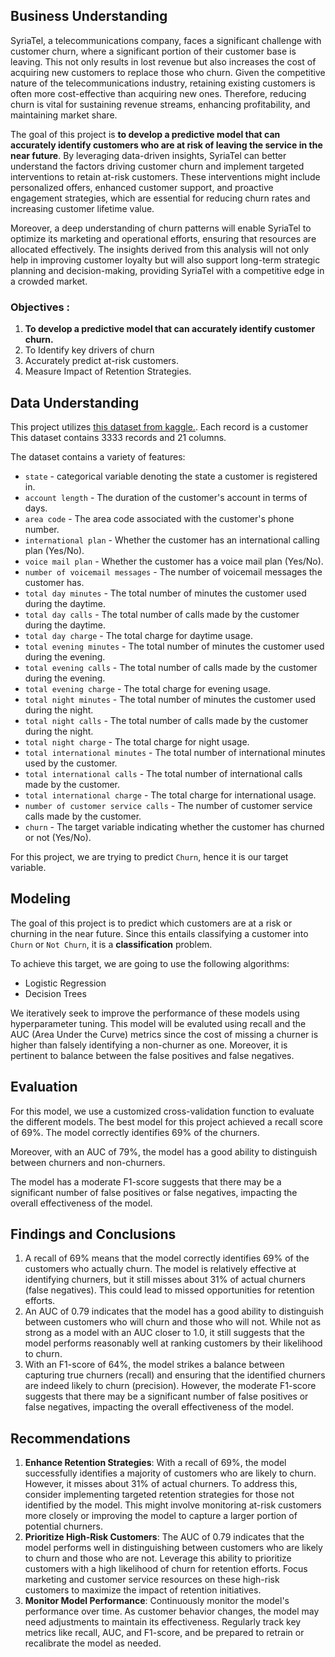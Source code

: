 ## Business Understanding
SyriaTel, a telecommunications company, faces a significant challenge with customer churn, where a significant portion of their customer base is leaving. This not only results in lost revenue but also increases the cost of acquiring new customers to replace those who churn. Given the competitive nature of the telecommunications industry, retaining existing customers is often more cost-effective than acquiring new ones. Therefore, reducing churn is vital for sustaining revenue streams, enhancing profitability, and maintaining market share.

The goal of this project is **to develop a predictive model that can accurately identify customers who are at risk of leaving the service in the near future**. 
By leveraging data-driven insights, SyriaTel can better understand the factors driving customer churn and implement targeted interventions to retain at-risk customers. These interventions might include personalized offers, enhanced customer support, and proactive engagement strategies, which are essential for reducing churn rates and increasing customer lifetime value.

Moreover, a deep understanding of churn patterns will enable SyriaTel to optimize its marketing and operational efforts, ensuring that resources are allocated effectively. The insights derived from this analysis will not only help in improving customer loyalty but will also support long-term strategic planning and decision-making, providing SyriaTel with a competitive edge in a crowded market.

### Objectives : 
1. **To develop a predictive model that can accurately identify customer churn.**
2. To Identify key drivers of churn
3. Accurately predict at-risk customers.
4. Measure Impact of Retention Strategies.

## Data Understanding
This project utilizes [this dataset from kaggle.](https://www.kaggle.com/datasets/becksddf/churn-in-telecoms-dataset). Each record is a customer
This dataset contains 3333 records and 21 columns.

The dataset contains a variety of features: 
* `state` - categorical variable denoting the state a customer is registered in.
* `account length` - The duration of the customer's account in terms of days.
* `area code` - The area code associated with the customer's phone number.
* `international plan` -  Whether the customer has an international calling plan (Yes/No).
* `voice mail plan` -  Whether the customer has a voice mail plan (Yes/No).
* `number of voicemail messages` - The number of voicemail messages the customer has.
* `total day minutes` - The total number of minutes the customer used during the daytime.
* `total day calls` - The total number of calls made by the customer during the daytime.
* `total day charge` - The total charge for daytime usage.
* `total evening minutes` - The total number of minutes the customer used during the evening.
* `total evening calls` - The total number of calls made by the customer during the evening.
* `total evening charge` - The total charge for evening usage.
* `total night minutes` - The total number of minutes the customer used during the night.
* `total night calls` - The total number of calls made by the customer during the night.
* `total night charge` - The total charge for night usage.
* `total international minutes` - The total number of international minutes used by the customer.
* `total international calls` - The total number of international calls made by the customer.
* `total international charge` - The total charge for international usage.
* `number of customer service calls` - The number of customer service calls made by the customer.
* `churn` - The target variable indicating whether the customer has churned or not (Yes/No).

For this project, we are trying to predict `Churn`, hence it is our target variable.

## Modeling
The goal of this project is to predict which customers are at a risk or churning in the near future. Since this entails classifying a customer into `Churn` or `Not Churn`, it is a **classification** problem. 

To achieve this target, we are going to use the following algorithms:
* Logistic Regression
* Decision Trees

We iteratively seek  to improve the performance of these models using hyperparameter tuning. This model will be evaluted using recall and the AUC (Area Under the Curve) metrics since the  cost of missing a churner is higher than falsely identifying a non-churner as one. Moreover, it is pertinent to balance between the false positives and false negatives.

## Evaluation

For this model, we use a customized cross-validation function to evaluate the different models. The best model for this project achieved a recall score of 69%. The model correctly identifies 69% of the churners.

Moreover, with an AUC of 79%, the model has a good ability to distinguish between churners and non-churners. 

The model has a moderate F1-score suggests that there may be a significant number of false positives or false negatives, impacting the overall effectiveness of the model.

## Findings and Conclusions
1. A recall of 69% means that the model correctly identifies 69% of the customers who actually churn. The model is relatively effective at identifying churners, but it still misses about 31% of actual churners (false negatives). This could lead to missed opportunities for retention efforts.
2. An AUC of 0.79 indicates that the model has a good ability to distinguish between customers who will churn and those who will not. While not as strong as a model with an AUC closer to 1.0, it still suggests that the model performs reasonably well at ranking customers by their likelihood to churn.
3. With an F1-score of 64%, the model strikes a balance between capturing true churners (recall) and ensuring that the identified churners are indeed likely to churn (precision). However, the moderate F1-score suggests that there may be a significant number of false positives or false negatives, impacting the overall effectiveness of the model.


## Recommendations

1. **Enhance Retention Strategies**: With a recall of 69%, the model successfully identifies a majority of customers who are likely to churn. However, it misses about 31% of actual churners. To address this, consider implementing targeted retention strategies for those not identified by the model. This might involve monitoring at-risk customers more closely or improving the model to capture a larger portion of potential churners.
2. **Prioritize High-Risk Customers**: The AUC of 0.79 indicates that the model performs well in distinguishing between customers who are likely to churn and those who are not. Leverage this ability to prioritize customers with a high likelihood of churn for retention efforts. Focus marketing and customer service resources on these high-risk customers to maximize the impact of retention initiatives.
3. **Monitor Model Performance**: Continuously monitor the model's performance over time. As customer behavior changes, the model may need adjustments to maintain its effectiveness. Regularly track key metrics like recall, AUC, and F1-score, and be prepared to retrain or recalibrate the model as needed.